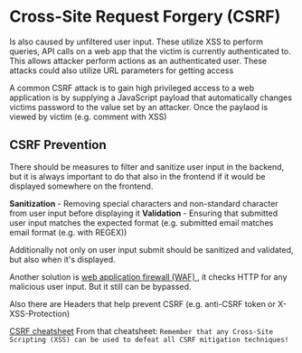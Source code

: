 # Cross-Site Request Forgery (CSRF)

Is also caused by unfiltered user input. These utilize XSS to perform queries, API calls on a web app that the victim is currently authenticated to. This allows attacker perform actions as an authenticated user. 
These attacks could also utilize URL parameters for getting access

A common CSRF attack is to gain high privileged access to a web application is by supplying a JavaScript payload that automatically changes victims password to the value set by an attacker. Once the paylaod is viewed by  victim (e.g. comment with XSS)

## CSRF Prevention
There should be measures to filter and sanitize user input in the backend, but it is always important to do that also in the frontend if it would be displayed somewhere on the frontend.

**Sanitization** - Removing special characters and non-standard character from user input before displaying it
**Validation** - Ensuring that submitted user input matches the expected format (e.g. submitted email matches email format (e.g. with REGEX))

Additionally not only on user input submit should be sanitized and validated, but also when it's displayed.

Another solution is [web application firewall (WAF) ](https://en.wikipedia.org/wiki/Web_application_firewall), it checks HTTP for any malicious user input. But it still can be bypassed.

Also there are Headers that help prevent CSRF (e.g. anti-CSRF token or X-XSS-Protection)

[CSRF cheatsheet](https://cheatsheetseries.owasp.org/cheatsheets/Cross-Site_Request_Forgery_Prevention_Cheat_Sheet.html)
From that cheatsheet: ```Remember that any Cross-Site Scripting (XSS) can be used to defeat all CSRF mitigation techniques!```

